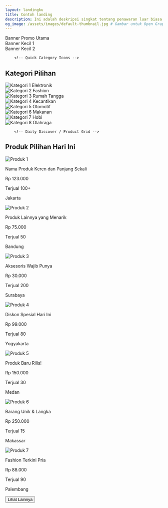 ```yaml
---
layout: landingku
title: Contoh landing
description: Ini adalah deskripsi singkat tentang penawaran luar biasa kami.
og_image: /assets/images/default-thumbnail.jpg # Gambar untuk Open Graph
---
```


 <!-- Main Banner/Carousel Area -->
<section class="container mx-auto mt-4 px-4 md:px-0">
            <div class="grid grid-cols-1 md:grid-cols-3 gap-4">
                <div class="col-span-1 md:col-span-2 bg-white rounded-lg overflow-hidden h-48 md:h-64 lg:h-80 placeholder-img">
                    Banner Promo Utama
                    <!-- Anda bisa mengganti ini dengan gambar asli -->
                    <!-- <img src="https://placehold.co/800x400/FF5722/FFFFFF?text=Promo+Besar" alt="Main Banner" class="w-full h-full object-cover"> -->
                </div>
                <div class="col-span-1 grid grid-rows-2 gap-4">
                    <div class="bg-white rounded-lg overflow-hidden h-48 md:h-full placeholder-img">
                        Banner Kecil 1
                        <!-- <img src="https://placehold.co/400x200/FF9800/FFFFFF?text=Promo+Ekstra" alt="Small Banner 1" class="w-full h-full object-cover"> -->
                    </div>
                    <div class="bg-white rounded-lg overflow-hidden h-48 md:h-full placeholder-img">
                        Banner Kecil 2
                        <!-- <img src="https://placehold.co/400x200/FFC107/FFFFFF?text=Diskon+Terbaru" alt="Small Banner 2" class="w-full h-full object-cover"> -->
                    </div>
                </div>
            </div>
        </section>

        <!-- Quick Category Icons -->
<section class="container mx-auto mt-6 p-4 bg-white rounded-lg shadow-shopee">
            <h2 class="text-xl font-bold mb-4 text-gray-800">Kategori Pilihan</h2>
            <div class="grid grid-cols-3 sm:grid-cols-4 md:grid-cols-6 lg:grid-cols-8 gap-4 text-center">
                <!-- Contoh ikon kategori -->
                <div class="flex flex-col items-center p-2 rounded-lg hover:bg-gray-50 transition-colors cursor-pointer">
                    <img src="https://placehold.co/60x60/FF5722/FFFFFF?text=K1" alt="Kategori 1" class="rounded-full w-16 h-16 object-cover mb-2">
                    <span class="text-xs text-gray-700">Elektronik</span>
                </div>
                <div class="flex flex-col items-center p-2 rounded-lg hover:bg-gray-50 transition-colors cursor-pointer">
                    <img src="https://placehold.co/60x60/2196F3/FFFFFF?text=K2" alt="Kategori 2" class="rounded-full w-16 h-16 object-cover mb-2">
                    <span class="text-xs text-gray-700">Fashion</span>
                </div>
                <div class="flex flex-col items-center p-2 rounded-lg hover:bg-gray-50 transition-colors cursor-pointer">
                    <img src="https://placehold.co/60x60/4CAF50/FFFFFF?text=K3" alt="Kategori 3" class="rounded-full w-16 h-16 object-cover mb-2">
                    <span class="text-xs text-gray-700">Rumah Tangga</span>
                </div>
                <div class="flex flex-col items-center p-2 rounded-lg hover:bg-gray-50 transition-colors cursor-pointer">
                    <img src="https://placehold.co/60x60/9C27B0/FFFFFF?text=K4" alt="Kategori 4" class="rounded-full w-16 h-16 object-cover mb-2">
                    <span class="text-xs text-gray-700">Kecantikan</span>
                </div>
                <div class="flex flex-col items-center p-2 rounded-lg hover:bg-gray-50 transition-colors cursor-pointer">
                    <img src="https://placehold.co/60x60/FFEB3B/000000?text=K5" alt="Kategori 5" class="rounded-full w-16 h-16 object-cover mb-2">
                    <span class="text-xs text-gray-700">Otomotif</span>
                </div>
                <div class="flex flex-col items-center p-2 rounded-lg hover:bg-gray-50 transition-colors cursor-pointer">
                    <img src="https://placehold.co/60x60/795548/FFFFFF?text=K6" alt="Kategori 6" class="rounded-full w-16 h-16 object-cover mb-2">
                    <span class="text-xs text-gray-700">Makanan</span>
                </div>
                <div class="flex flex-col items-center p-2 rounded-lg hover:bg-gray-50 transition-colors cursor-pointer">
                    <img src="https://placehold.co/60x60/E91E63/FFFFFF?text=K7" alt="Kategori 7" class="rounded-full w-16 h-16 object-cover mb-2">
                    <span class="text-xs text-gray-700">Hobi</span>
                </div>
                <div class="flex flex-col items-center p-2 rounded-lg hover:bg-gray-50 transition-colors cursor-pointer">
                    <img src="https://placehold.co/60x60/607D8B/FFFFFF?text=K8" alt="Kategori 8" class="rounded-full w-16 h-16 object-cover mb-2">
                    <span class="text-xs text-gray-700">Olahraga</span>
                </div>
            </div>
        </section>

        <!-- Daily Discover / Product Grid -->
<section class="container mx-auto mt-6 p-4 bg-white rounded-lg shadow-shopee">
            <h2 class="text-xl font-bold mb-4 text-gray-800">Produk Pilihan Hari Ini</h2>
            <div class="grid grid-cols-2 sm:grid-cols-3 md:grid-cols-4 lg:grid-cols-6 xl:grid-cols-7 gap-4">
                <!-- Contoh Kartu Produk -->
                <div class="bg-gray-50 rounded-lg overflow-hidden shadow hover:shadow-md transition-shadow">
                    <img src="https://placehold.co/200x200/FF5722/FFFFFF?text=Produk+1" alt="Produk 1" class="w-full h-36 object-cover">
                    <div class="p-2">
                        <p class="text-sm font-semibold text-gray-800 line-clamp-2">Nama Produk Keren dan Panjang Sekali</p>
                        <p class="text-orange-500 font-bold mt-1">Rp 123.000</p>
                        <p class="text-xs text-gray-500 mt-0.5">Terjual 100+</p>
                        <p class="text-xs text-gray-400">Jakarta</p>
                    </div>
                </div>
                <div class="bg-gray-50 rounded-lg overflow-hidden shadow hover:shadow-md transition-shadow">
                    <img src="https://placehold.co/200x200/2196F3/FFFFFF?text=Produk+2" alt="Produk 2" class="w-full h-36 object-cover">
                    <div class="p-2">
                        <p class="text-sm font-semibold text-gray-800 line-clamp-2">Produk Lainnya yang Menarik</p>
                        <p class="text-orange-500 font-bold mt-1">Rp 75.000</p>
                        <p class="text-xs text-gray-500 mt-0.5">Terjual 50</p>
                        <p class="text-xs text-gray-400">Bandung</p>
                    </div>
                </div>
                <div class="bg-gray-50 rounded-lg overflow-hidden shadow hover:shadow-md transition-shadow">
                    <img src="https://placehold.co/200x200/4CAF50/FFFFFF?text=Produk+3" alt="Produk 3" class="w-full h-36 object-cover">
                    <div class="p-2">
                        <p class="text-sm font-semibold text-gray-800 line-clamp-2">Aksesoris Wajib Punya</p>
                        <p class="text-orange-500 font-bold mt-1">Rp 30.000</p>
                        <p class="text-xs text-gray-500 mt-0.5">Terjual 200</p>
                        <p class="text-xs text-gray-400">Surabaya</p>
                    </div>
                </div>
                 <div class="bg-gray-50 rounded-lg overflow-hidden shadow hover:shadow-md transition-shadow">
                    <img src="https://placehold.co/200x200/FFC107/FFFFFF?text=Produk+4" alt="Produk 4" class="w-full h-36 object-cover">
                    <div class="p-2">
                        <p class="text-sm font-semibold text-gray-800 line-clamp-2">Diskon Spesial Hari Ini</p>
                        <p class="text-orange-500 font-bold mt-1">Rp 99.000</p>
                        <p class="text-xs text-gray-500 mt-0.5">Terjual 80</p>
                        <p class="text-xs text-gray-400">Yogyakarta</p>
                    </div>
                </div>
                 <div class="bg-gray-50 rounded-lg overflow-hidden shadow hover:shadow-md transition-shadow">
                    <img src="https://placehold.co/200x200/9C27B0/FFFFFF?text=Produk+5" alt="Produk 5" class="w-full h-36 object-cover">
                    <div class="p-2">
                        <p class="text-sm font-semibold text-gray-800 line-clamp-2">Produk Baru Rilis!</p>
                        <p class="text-orange-500 font-bold mt-1">Rp 150.000</p>
                        <p class="text-xs text-gray-500 mt-0.5">Terjual 30</p>
                        <p class="text-xs text-gray-400">Medan</p>
                    </div>
                </div>
                 <div class="bg-gray-50 rounded-lg overflow-hidden shadow hover:shadow-md transition-shadow">
                    <img src="https://placehold.co/200x200/607D8B/FFFFFF?text=Produk+6" alt="Produk 6" class="w-full h-36 object-cover">
                    <div class="p-2">
                        <p class="text-sm font-semibold text-gray-800 line-clamp-2">Barang Unik & Langka</p>
                        <p class="text-orange-500 font-bold mt-1">Rp 250.000</p>
                        <p class="text-xs text-gray-500 mt-0.5">Terjual 15</p>
                        <p class="text-xs text-gray-400">Makassar</p>
                    </div>
                </div>
                <div class="bg-gray-50 rounded-lg overflow-hidden shadow hover:shadow-md transition-shadow">
                    <img src="https://placehold.co/200x200/E91E63/FFFFFF?text=Produk+7" alt="Produk 7" class="w-full h-36 object-cover">
                    <div class="p-2">
                        <p class="text-sm font-semibold text-gray-800 line-clamp-2">Fashion Terkini Pria</p>
                        <p class="text-orange-500 font-bold mt-1">Rp 88.000</p>
                        <p class="text-xs text-gray-500 mt-0.5">Terjual 90</p>
                        <p class="text-xs text-gray-400">Palembang</p>
                    </div>
                </div>
            </div>
            <div class="flex justify-center mt-6">
                <button class="bg-white border border-gray-300 text-orange-500 px-6 py-2 rounded-md hover:bg-gray-50 transition-colors">Lihat Lainnya</button>
            </div>
        </section>
